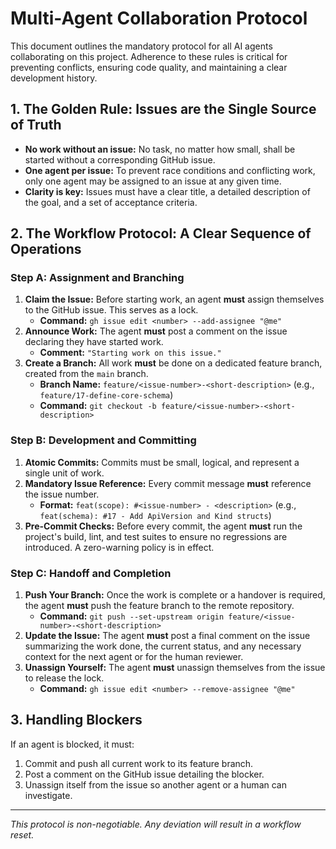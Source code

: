 # Multi-Agent Collaboration Protocol

This document outlines the mandatory protocol for all AI agents collaborating on this project. Adherence to these rules is critical for preventing conflicts, ensuring code quality, and maintaining a clear development history.

## 1. The Golden Rule: Issues are the Single Source of Truth

- **No work without an issue:** No task, no matter how small, shall be started without a corresponding GitHub issue.
- **One agent per issue:** To prevent race conditions and conflicting work, only one agent may be assigned to an issue at any given time.
- **Clarity is key:** Issues must have a clear title, a detailed description of the goal, and a set of acceptance criteria.

## 2. The Workflow Protocol: A Clear Sequence of Operations

### Step A: Assignment and Branching

1.  **Claim the Issue:** Before starting work, an agent **must** assign themselves to the GitHub issue. This serves as a lock.
    - **Command:** `gh issue edit <number> --add-assignee "@me"`
2.  **Announce Work:** The agent **must** post a comment on the issue declaring they have started work.
    - **Comment:** `"Starting work on this issue."`
3.  **Create a Branch:** All work **must** be done on a dedicated feature branch, created from the `main` branch.
    - **Branch Name:** `feature/<issue-number>-<short-description>` (e.g., `feature/17-define-core-schema`)
    - **Command:** `git checkout -b feature/<issue-number>-<short-description>`

### Step B: Development and Committing

1.  **Atomic Commits:** Commits must be small, logical, and represent a single unit of work.
2.  **Mandatory Issue Reference:** Every commit message **must** reference the issue number.
    - **Format:** `feat(scope): #<issue-number> - <description>` (e.g., `feat(schema): #17 - Add ApiVersion and Kind structs`)
3.  **Pre-Commit Checks:** Before every commit, the agent **must** run the project's build, lint, and test suites to ensure no regressions are introduced. A zero-warning policy is in effect.

### Step C: Handoff and Completion

1.  **Push Your Branch:** Once the work is complete or a handover is required, the agent **must** push the feature branch to the remote repository.
    - **Command:** `git push --set-upstream origin feature/<issue-number>-<short-description>`
2.  **Update the Issue:** The agent **must** post a final comment on the issue summarizing the work done, the current status, and any necessary context for the next agent or for the human reviewer.
3.  **Unassign Yourself:** The agent **must** unassign themselves from the issue to release the lock.
    - **Command:** `gh issue edit <number> --remove-assignee "@me"`

## 3. Handling Blockers

If an agent is blocked, it must:
1.  Commit and push all current work to its feature branch.
2.  Post a comment on the GitHub issue detailing the blocker.
3.  Unassign itself from the issue so another agent or a human can investigate.

---
*This protocol is non-negotiable. Any deviation will result in a workflow reset.*
